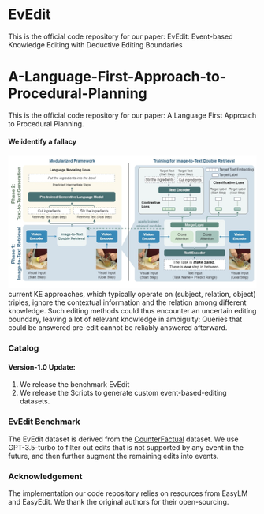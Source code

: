 # EvEdit
This is the official code repository for our paper: EvEdit: Event-based Knowledge Editing with Deductive Editing Boundaries

# A-Language-First-Approach-to-Procedural-Planning
This is the official code repository for our paper: A Language First Approach to Procedural Planning.

#### We identify a fallacy
![Current KE approaches, which typically operate on (subject, relation, object) triples, ignore the contextual information and the relation among different knowledge. Such editing methods could thus encounter an uncertain editing boundary, leaving a lot of relevant knowledge in ambiguity: Queries that could be answered pre-edit cannot be reliably answered afterward.](https://github.com/Lumos-Jiateng/A-Language-First-Approach-to-Procedural-Planning/blob/main/images/model_architecture_double_infer-page1.jpg)
current KE approaches, which typically operate on (subject, relation, object) triples, ignore the contextual information and the relation among different knowledge. Such editing methods could thus encounter an uncertain editing boundary, leaving a lot of relevant knowledge in ambiguity: Queries that could be answered pre-edit cannot be reliably answered afterward.

### Catalog 
#### Version-1.0 Update:
  1. We release the benchmark EvEdit
  2. We release the Scripts to generate custom event-based-editing datasets.

### EvEdit Benchmark
The EvEdit dataset is derived from the [CounterFactual](https://rome.baulab.info/) dataset. We use GPT-3.5-turbo to filter out edits that is not supported by any event in the future, and then further augment the remaining edits into events. 

### Acknowledgement 

The implementation our code repository relies on resources from EasyLM and EasyEdit. We thank the original authors for their open-sourcing.




